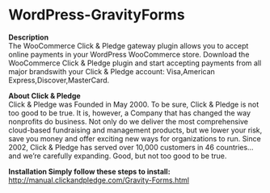 WordPress-GravityForms
======================

<strong> Description </strong> <br>
The WooCommerce Click & Pledge gateway plugin allows you to accept online payments in your WordPress WooCommerce store. Download the WooCommerce Click & Pledge plugin and start accepting payments from all major brandswith your Click & Pledge account: Visa,American Express,Discover,MasterCard.

<strong>  About Click & Pledge </strong> <br>
Click & Pledge was Founded in May 2000. To be sure, Click & Pledge is not too good to be true. It is, however, a Company that has changed the way nonprofits do business. Not only do we deliver the most comprehensive cloud-based fundraising and management products, but we lower your risk, save you money and offer exciting new ways for organizations to run. Since 2002, Click & Pledge has served over 10,000 customers in 46 countries…and we’re carefully expanding. Good, but not too good to be true.

<strong>  Installation </strong> 
<strong>Simply follow these steps to install:</strong><br>
http://manual.clickandpledge.com/Gravity-Forms.html
